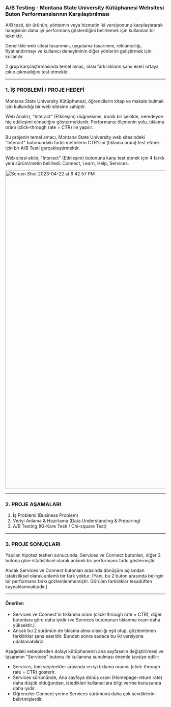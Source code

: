 
### A/B Testing - Montana State University Kütüphanesi Websitesi Buton Performanslarının Karşılaştırılması
A/B testi, bir ürünün, yöntemin veya hizmetin iki versiyonunu karşılaştırarak hangisinin daha iyi performans gösterdiğini belirlemek için kullanılan bir tekniktir. 

Genellikle web sitesi tasarımını, uygulama tasarımını, reklamcılığı, fiyatlandırmayı ve kullanıcı deneyiminin diğer yönlerini geliştirmek için kullanılır.

2 grup karşılaştırmasında temel amaç, olası farklılıkların şans eseri ortaya çıkıp çıkmadığını test etmektir.

______________________________


### 1. İŞ PROBLEMİ / PROJE HEDEFİ

Montana State University Kütüphanesi, öğrencilerin kitap ve makale bulmak için kullandığı bir web sitesine sahiptir.

Web Analizi, "Interact" (Etkileşim) düğmesinin, ironik bir şekilde, neredeyse hiç etkileşimi olmadığını göstermektedir. Performansı ölçmenin yolu, tıklama oranı (click-through rate = CTR) ile yapılır.

Bu projenin temel amacı, Montana State University web sitesindeki "Interact" butonundaki farklı metinlerin CTR'sini (tıklama oranı) test etmek için bir A/B Testi gerçekleştirmektir.

Web sitesi ekibi, "Interact" (Etkileşim) butonuna karşı test etmek için 4 farklı yeni sürüm/metin belirledi: Connect, Learn, Help, Services.


<img width="1000" alt="Screen Shot 2023-04-22 at 6 42 57 PM" src="https://user-images.githubusercontent.com/90986708/233796469-6bb38ade-83e8-4915-ae69-92efefd4a713.png">


______________________________

### 2. PROJE AŞAMALARI

1. İş Problemi     (Business Problem)
2. Veriyi Anlama & Hazırlama   (Data Understanding & Preparing)
3. A/B Testing     (Ki-Kare Testi / Chi-square Test)

______________________________

### 3. PROJE SONUÇLARI

Yapılan hipotez testleri sonucunda, Services ve Connect butonları, diğer 3 butona göre istatistiksel olarak anlamlı bir performans farkı göstermiştir.

Ancak Services ve Connect butonları arasında dönüşüm açısından istatistiksel olarak anlamlı bir fark yoktur.
(Yani, bu 2 buton arasında belirgin bir performans farkı gözlemlenmemiştir. Görülen farklılıklar tesadüften kaynaklanmaktadır.)

__________________________________

#### Öneriler:
- Services ve Connect'in tıklanma oranı (click-through rate = CTR), diğer butonlara göre daha iyidir (ve Services butonunun tıklanma oranı daha yüksektir.).
- Ancak bu 2 sürümün de tıklama alma olasılığı eşit olup, gözlemlenen farklılıklar şans eseridir. Bundan sonra sadece bu iki versiyona odaklanabiliriz.

Aşağıdaki sebeplerden dolayı kütüphanenin ana sayfasının değiştirilmesi ve tasarımın "Services" butonu ile kullanıma sunulması önemle tavsiye edilir:
- Services, tüm seçenekler arasında en iyi tıklama oranını (click-through rate = CTR) gösterir.
- Services sürümünde, Ana sayfaya dönüş oranı (Homepage-return rate) daha düşük olduğundan, istedikleri kullanıcılara bilgi verme konusunda daha iyidir.
- Öğrenciler Connect yerine Services sürümünü daha çok sevdiklerini belirtmişlerdir.



